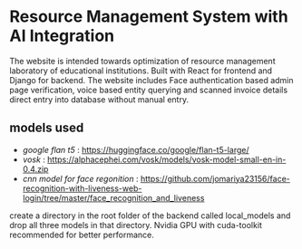# Resource Management System with AI Integration
The website is intended towards optimization of resource management laboratory of educational institutions. Built with React for frontend and Django for backend.
The website includes Face authentication based admin page verification, voice based entity querying and scanned invoice details direct entry into database without manual entry. 
## models used 
- *google flan t5* :  https://huggingface.co/google/flan-t5-large/
- *vosk* : https://alphacephei.com/vosk/models/vosk-model-small-en-in-0.4.zip
- *cnn model for face regonition* : https://github.com/jomariya23156/face-recognition-with-liveness-web-login/tree/master/face_recognition_and_liveness

create a directory in the root folder of the backend called local_models and drop all three models in that directory. Nvidia GPU with cuda-toolkit recommended for better performance. 
